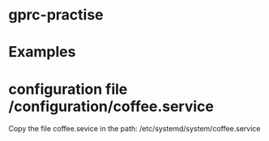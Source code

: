 # gprc-practise

# Examples

# configuration file /configuration/coffee.service

Copy the file coffee.sevice in the path: /etc/systemd/system/coffee.service
